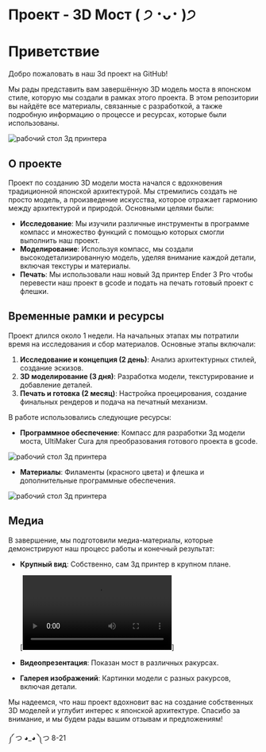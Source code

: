 #  Проект - 3D Мост ( ੭ ･ᴗ･ )੭

# Приветствие

Добро пожаловать в наш 3d проект на GitHub!

Мы рады представить вам завершённую 3D модель моста в японском стиле, которую мы создали в рамках этого проекта. В этом репозитории вы найдёте все материалы, связанные с разработкой, а также подробную информацию о процессе и ресурсах, которые были использованы.

![рабочий стол 3д принтера](логошка.jpg)


## О проекте

Проект по созданию 3D модели моста начался с вдохновения традиционной японской архитектурой. Мы стремились создать не просто модель, а произведение искусства, которое отражает гармонию между архитектурой и природой. Основными целями были: 

- **Исследование**: Мы изучили различные инструменты в программе компасс и множество функций с помощью которых смогли выполнить наш проект.
- **Моделирование**: Используя компасс, мы создали высокодетализированную модель, уделяя внимание каждой детали, включая текстуры и материалы.
- **Печать**: Мы использовали наш новый 3д принтер Ender 3 Pro чтобы перевести наш проект в gcode и подать на печать готовый проект с флешки.

## Временные рамки и ресурсы

Проект длился около 1 недели. На начальных этапах мы потратили время на исследования и сбор материалов. Основные этапы включали:

1. **Исследование и концепция (2 день)**: Анализ архитектурных стилей, создание эскизов.
2. **3D моделирование (3 дня)**: Разработка модели, текстурирование и добавление деталей.
3. **Печать и готовка (2 месяц)**: Настройка проецирования, создание финальных рендеров и подача на печатный механизм.

В работе использовались следующие ресурсы:

- **Программное обеспечение**: Компасс для разработки 3д модели моста, UltiMaker Cura для преобразования готового проекта в gcode.
  
![рабочий стол 3д принтера](панель-управления.jpg)


- **Материалы**: Филаменты (красного цвета) и флешка и дополнительные программные обеспечения.

![рабочий стол 3д принтера](филамент.jpg)

## Медиа

В завершение, мы подготовили медиа-материалы, которые демонстрируют наш процесс работы и конечный результат: 
- **Крупный вид**:  Собственно, сам 3д принтер в крупном плане.

  [![3д - принтер](https://github.com/verranove/3d-bridge/blob/master/3д-принтер.mp4)]

- **Видеопрезентация**: Показан мост в различных ракурсах.





- **Галерея изображений**: Картинки модели с разных ракурсов, включая детали. 


Мы надеемся, что наш проект вдохновит вас на создание собственных 3D моделей и углубит интерес к японской архитектуре. Спасибо за внимание, и мы будем рады вашим отзывам и предложениям!

༼ つ ◕_◕ ༽つ  8-21
